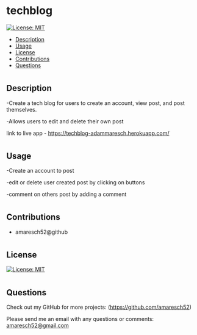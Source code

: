 # techblog

[![License: MIT](https://img.shields.io/badge/License-MIT-yellow.svg)](https://opensource.org/licenses/MIT)

- [Description](#description)
- [Usage](#usage)
- [License](#license)
- [Contributions](#contributions)
- [Questions](#questions)

#

## Description

-Create a tech blog for users to create an account, view post, and post themselves.

-Allows users to edit and delete their own post

link to live app - https://techblog-adammaresch.herokuapp.com/

#

## Usage

-Create an account to post

-edit or delete user created post by clicking on buttons

-comment on others post by adding a comment

#

## Contributions

- amaresch52@github

#

## License

[![License: MIT](https://img.shields.io/badge/License-MIT-yellow.svg)](https://opensource.org/licenses/MIT)

#

## Questions

Check out my GitHub for more projects: (https://github.com/amaresch52)

Please send me an email with any questions or comments: amaresch52@gmail.com
